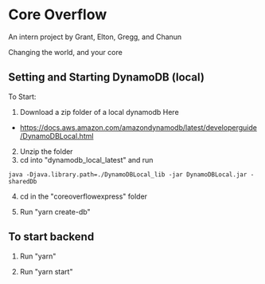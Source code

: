 # Core Overflow

An intern project by Grant, Elton, Gregg, and Chanun

Changing the world, and your core



## Setting and Starting DynamoDB (local)

To Start:

1. Download a zip folder of a local dynamodb
Here
- https://docs.aws.amazon.com/amazondynamodb/latest/developerguide/DynamoDBLocal.html

2. Unzip the folder
3. cd into "dynamodb_local_latest" and run

`java -Djava.library.path=./DynamoDBLocal_lib -jar DynamoDBLocal.jar -sharedDb`


4. cd in the "coreoverflowexpress" folder

5. Run "yarn create-db"


## To start backend

1. Run "yarn"

2. Run "yarn start"
